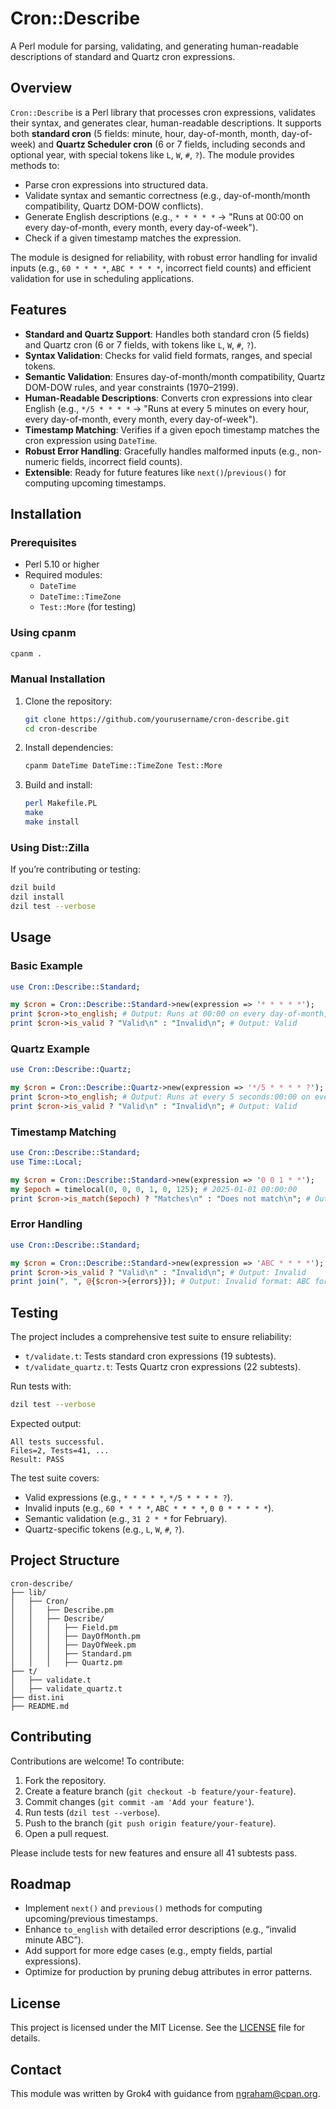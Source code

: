 # Cron::Describe

A Perl module for parsing, validating, and generating human-readable descriptions of standard and Quartz cron expressions.

## Overview

`Cron::Describe` is a Perl library that processes cron expressions, validates their syntax, and generates clear, human-readable descriptions. It supports both **standard cron** (5 fields: minute, hour, day-of-month, month, day-of-week) and **Quartz Scheduler cron** (6 or 7 fields, including seconds and optional year, with special tokens like `L`, `W`, `#`, `?`). The module provides methods to:
- Parse cron expressions into structured data.
- Validate syntax and semantic correctness (e.g., day-of-month/month compatibility, Quartz DOM-DOW conflicts).
- Generate English descriptions (e.g., `* * * * *` → "Runs at 00:00 on every day-of-month, every month, every day-of-week").
- Check if a given timestamp matches the expression.

The module is designed for reliability, with robust error handling for invalid inputs (e.g., `60 * * * *`, `ABC * * * *`, incorrect field counts) and efficient validation for use in scheduling applications.

## Features
- **Standard and Quartz Support**: Handles both standard cron (5 fields) and Quartz cron (6 or 7 fields, with tokens like `L`, `W`, `#`, `?`).
- **Syntax Validation**: Checks for valid field formats, ranges, and special tokens.
- **Semantic Validation**: Ensures day-of-month/month compatibility, Quartz DOM-DOW rules, and year constraints (1970–2199).
- **Human-Readable Descriptions**: Converts cron expressions into clear English (e.g., `*/5 * * * *` → "Runs at every 5 minutes on every hour, every day-of-month, every month, every day-of-week").
- **Timestamp Matching**: Verifies if a given epoch timestamp matches the cron expression using `DateTime`.
- **Robust Error Handling**: Gracefully handles malformed inputs (e.g., non-numeric fields, incorrect field counts).
- **Extensible**: Ready for future features like `next()`/`previous()` for computing upcoming timestamps.

## Installation

### Prerequisites
- Perl 5.10 or higher
- Required modules:
  - `DateTime`
  - `DateTime::TimeZone`
  - `Test::More` (for testing)

### Using cpanm
```bash
cpanm .
```

### Manual Installation
1. Clone the repository:
   ```bash
   git clone https://github.com/yourusername/cron-describe.git
   cd cron-describe
   ```
2. Install dependencies:
   ```bash
   cpanm DateTime DateTime::TimeZone Test::More
   ```
3. Build and install:
   ```bash
   perl Makefile.PL
   make
   make install
   ```

### Using Dist::Zilla
If you’re contributing or testing:
```bash
dzil build
dzil install
dzil test --verbose
```

## Usage

### Basic Example
```perl
use Cron::Describe::Standard;

my $cron = Cron::Describe::Standard->new(expression => '* * * * *');
print $cron->to_english; # Output: Runs at 00:00 on every day-of-month, every month, every day-of-week
print $cron->is_valid ? "Valid\n" : "Invalid\n"; # Output: Valid
```

### Quartz Example
```perl
use Cron::Describe::Quartz;

my $cron = Cron::Describe::Quartz->new(expression => '*/5 * * * * ?');
print $cron->to_english; # Output: Runs at every 5 seconds:00:00 on every day-of-month, every month, every day-of-week
print $cron->is_valid ? "Valid\n" : "Invalid\n"; # Output: Valid
```

### Timestamp Matching
```perl
use Cron::Describe::Standard;
use Time::Local;

my $cron = Cron::Describe::Standard->new(expression => '0 0 1 * *');
my $epoch = timelocal(0, 0, 0, 1, 0, 125); # 2025-01-01 00:00:00
print $cron->is_match($epoch) ? "Matches\n" : "Does not match\n"; # Output: Matches
```

### Error Handling
```perl
use Cron::Describe::Standard;

my $cron = Cron::Describe::Standard->new(expression => 'ABC * * * *');
print $cron->is_valid ? "Valid\n" : "Invalid\n"; # Output: Invalid
print join(", ", @{$cron->{errors}}); # Output: Invalid format: ABC for minute
```

## Testing
The project includes a comprehensive test suite to ensure reliability:
- `t/validate.t`: Tests standard cron expressions (19 subtests).
- `t/validate_quartz.t`: Tests Quartz cron expressions (22 subtests).

Run tests with:
```bash
dzil test --verbose
```

Expected output:
```
All tests successful.
Files=2, Tests=41, ...
Result: PASS
```

The test suite covers:
- Valid expressions (e.g., `* * * * *`, `*/5 * * * * ?`).
- Invalid inputs (e.g., `60 * * * *`, `ABC * * * *`, `0 0 * * * * *`).
- Semantic validation (e.g., `31 2 * *` for February).
- Quartz-specific tokens (e.g., `L`, `W`, `#`, `?`).

## Project Structure
```
cron-describe/
├── lib/
│   ├── Cron/
│   │   ├── Describe.pm
│   │   ├── Describe/
│   │   │   ├── Field.pm
│   │   │   ├── DayOfMonth.pm
│   │   │   ├── DayOfWeek.pm
│   │   │   ├── Standard.pm
│   │   │   ├── Quartz.pm
├── t/
│   ├── validate.t
│   ├── validate_quartz.t
├── dist.ini
├── README.md
```

## Contributing
Contributions are welcome! To contribute:
1. Fork the repository.
2. Create a feature branch (`git checkout -b feature/your-feature`).
3. Commit changes (`git commit -am 'Add your feature'`).
4. Run tests (`dzil test --verbose`).
5. Push to the branch (`git push origin feature/your-feature`).
6. Open a pull request.

Please include tests for new features and ensure all 41 subtests pass.

## Roadmap
- Implement `next()` and `previous()` methods for computing upcoming/previous timestamps.
- Enhance `to_english` with detailed error descriptions (e.g., “invalid minute ABC”).
- Add support for more edge cases (e.g., empty fields, partial expressions).
- Optimize for production by pruning debug attributes in error patterns.

## License
This project is licensed under the MIT License. See the [LICENSE](LICENSE) file for details.

## Contact
This module was written by Grok4 with guidance from [ngraham@cpan.org](mailto:ngraham@cpan.org). 
